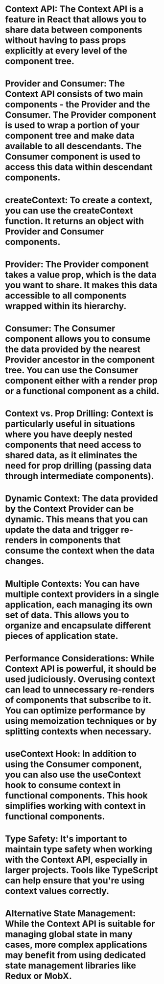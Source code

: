 # Context API: The Context API is a feature in React that allows you to share data between components without having to pass props explicitly at every level of the component tree.

# Provider and Consumer: The Context API consists of two main components - the Provider and the Consumer. The Provider component is used to wrap a portion of your component tree and make data available to all descendants. The Consumer component is used to access this data within descendant components.

# createContext: To create a context, you can use the createContext function. It returns an object with Provider and Consumer components.

# Provider: The Provider component takes a value prop, which is the data you want to share. It makes this data accessible to all components wrapped within its hierarchy.

# Consumer: The Consumer component allows you to consume the data provided by the nearest Provider ancestor in the component tree. You can use the Consumer component either with a render prop or a functional component as a child.

# Context vs. Prop Drilling: Context is particularly useful in situations where you have deeply nested components that need access to shared data, as it eliminates the need for prop drilling (passing data through intermediate components).

# Dynamic Context: The data provided by the Context Provider can be dynamic. This means that you can update the data and trigger re-renders in components that consume the context when the data changes.

# Multiple Contexts: You can have multiple context providers in a single application, each managing its own set of data. This allows you to organize and encapsulate different pieces of application state.

# Performance Considerations: While Context API is powerful, it should be used judiciously. Overusing context can lead to unnecessary re-renders of components that subscribe to it. You can optimize performance by using memoization techniques or by splitting contexts when necessary.

# useContext Hook: In addition to using the Consumer component, you can also use the useContext hook to consume context in functional components. This hook simplifies working with context in functional components.

# Type Safety: It's important to maintain type safety when working with the Context API, especially in larger projects. Tools like TypeScript can help ensure that you're using context values correctly.

# Alternative State Management: While the Context API is suitable for managing global state in many cases, more complex applications may benefit from using dedicated state management libraries like Redux or MobX.
